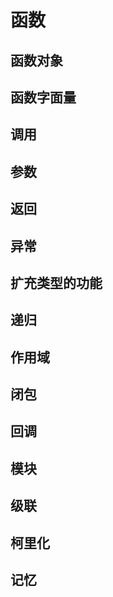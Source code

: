 # 函数
## 函数对象
## 函数字面量
## 调用
## 参数
## 返回
## 异常
## 扩充类型的功能
## 递归
## 作用域
## 闭包
## 回调
## 模块
## 级联
## 柯里化
## 记忆
